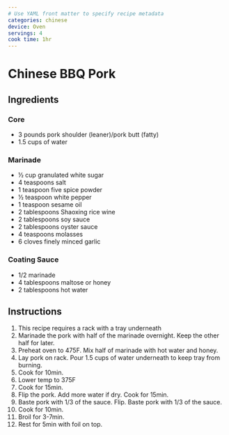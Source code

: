 ```yaml
---
# Use YAML front matter to specify recipe metadata
categories: chinese
device: Oven
servings: 4
cook time: 1hr
---
```


# Chinese BBQ Pork

## Ingredients

### Core

- 3 pounds pork shoulder (leaner)/pork butt (fatty)
- 1.5 cups of water

### Marinade

- ½ cup granulated white sugar
- 4 teaspoons salt
- 1 teaspoon five spice powder
- ½ teaspoon white pepper
- 1 teaspoon sesame oil
- 2 tablespoons Shaoxing rice wine
- 2 tablespoons soy sauce
- 2 tablespoons oyster sauce
- 4 teaspoons molasses
- 6 cloves finely minced garlic

### Coating Sauce

- 1/2 marinade
- 4 tablespoons maltose or honey
- 2 tablespoons hot water

## Instructions

1. This recipe requires a rack with a tray underneath
2. Marinade the pork with half of the marinade overnight. Keep the other half for later.
3. Preheat oven to 475F. Mix half of marinade with hot water and honey.
4. Lay pork on rack. Pour 1.5 cups of water underneath to keep tray from burning.
5. Cook for 10min.
6. Lower temp to 375F
7. Cook for 15min.
8. Flip the pork. Add more water if dry. Cook for 15min.
9. Baste pork with 1/3 of the sauce. Flip. Baste pork with 1/3 of the sauce.
10. Cook for 10min.
11. Broil for 3-7min.
12. Rest for 5min with foil on top.
